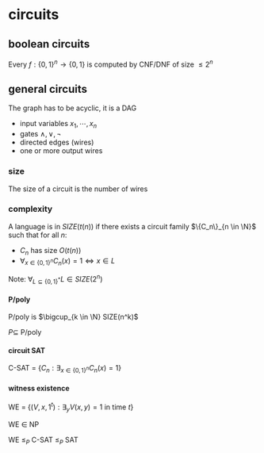 # circuits

## boolean circuits

Every $f: \{0, 1\}^n \to \{0, 1\}$ is computed by CNF/DNF of size $\le 2^n$

## general circuits

The graph has to be acyclic, it is a DAG

- input variables $x_1, \cdots, x_n$
- gates $\land, \lor, \neg$
- directed edges (wires)
- one or more output wires

### size

The size of a circuit is the number of wires

### complexity

A language is in $SIZE(t(n))$ if there exists a circuit family $\{C_n\}_{n \in \N}$ such that for all $n$:

- $C_n$ has size $O(t(n))$
- $\forall_{x \in \{0, 1\}^n} C_n(x) = 1 \iff x \in L$

Note: $\forall_{L \subseteq \{0, 1\}^*} L \in SIZE(2^n)$

#### P/poly

P/poly is $\bigcup_{k \in \N} SIZE(n^k)$

$P \subseteq$ P/poly

#### circuit SAT

C-SAT = $\{C_n : \exists_{x \in \{0, 1\}^n} C_n(x) = 1\}$

#### witness existence

WE = $\{(V, x, 1^t) : \exists_y V(x, y) = 1 \text{ in time } t\}$

WE $\in$ NP

WE $\le_P$ C-SAT $\le_P$ SAT
